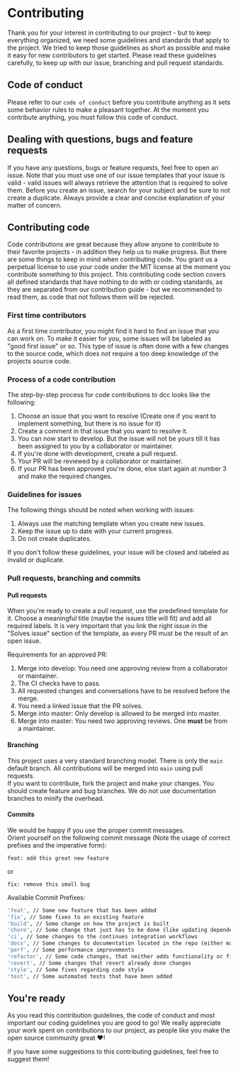 # Contributing

Thank you for your interest in contributing to our project - but to keep everything organized, we need some guidelines
and standards that apply to the project.
We tried to keep those guidelines as short as possible and make it easy for new contributors to get started. Please read
these guidelines carefully, to keep up with our issue, branching and pull request standards.

## Code of conduct

Please refer to our `code of conduct` before you contribute anything as it sets
some behavior rules to make a pleasant together. At the moment you contribute anything, you must follow this code of
conduct.

## Dealing with questions, bugs and feature requests

If you have any questions, bugs or feature requests, feel free to open an issue.
Note that you must use one of our issue templates that your issue is valid - valid issues will always retrieve the
attention that is required to solve them.
Before you create an issue, search for your subject and be sure to not create a duplicate. Always provide a clear and
concise explanation of your matter of concern.

## Contributing code

Code contributions are great because they allow anyone to contribute to their favorite projects - in addition they help
us to make progress. But there are some things to keep in mind when contributing code. You grant us a perpetual license
to use your code under the MIT license at the moment you contribute something to this project. This contributing code
section covers all defined standards that have nothing to do with or coding standards, as they are separated from our
contribution guide - but we recommended to read them, as code that not follows them will be rejected.

### First time contributors

As a first time contributor, you might find it hard to find an issue that you can work on. To make it easier for you,
some issues will be labeled as "good first issue" or so.
This type of issue is often done with a few changes to the source code, which does not require a too deep knowledge of
the projects source code.

### Process of a code contribution

The step-by-step process for code contributions to dcc looks like the following:

1. Choose an issue that you want to resolve (Create one if you want to implement something, but there is no issue for
   it)
2. Create a comment in that issue that you want to resolve it.
3. You can now start to develop. But the issue will not be yours till it has been assigned to you by a collaborator or
   maintainer.
4. If you're done with development, create a pull request.
5. Your PR will be reviewed by a collaborator or maintainer.
6. If your PR has been approved you're done, else start again at number 3 and make the required changes.

### Guidelines for issues

The following things should be noted when working with issues:

1. Always use the matching template when you create new issues.
2. Keep the issue up to date with your current progress.
3. Do not create duplicates.

If you don't follow these guidelines, your issue will be closed and labeled as invalid or duplicate.

### Pull requests, branching and commits

#### Pull requests

When you're ready to create a pull request, use the predefined template for it. Choose a meaningful title (maybe the
issues title will fit) and add all required labels.
It is very important that you link the right issue in the "Solves issue" section of the template, as every PR must be
the result of an open issue.

Requirements for an approved PR:

1. Merge into develop: You need one approving review from a collaborator or maintainer.
2. The CI checks have to pass.
3. All requested changes and conversations have to be resolved before the merge.
4. You need a linked issue that the PR solves.
5. Merge into master: Only develop is allowed to be merged into master.
6. Merge into master: You need two approving reviews. One **must** be from a maintainer.

#### Branching

This project uses a very standard branching model. There is only the `main` default branch. All contributions will be
merged into `main` using pull requests.  
If you want to contribute, fork the project and make your changes. You should create feature and bug branches. We do not
use documentation branches to minify the overhead.

#### Commits

We would be happy if you use the proper commit messages.  
Orient yourself on the following commit message (Note the usage of correct prefixes and the imperative form):

```
feat: add this great new feature
```

or

```
fix: remove this small bug
```

Available Commit Prefixes:

```bash
'feat', // Some new feature that has been added
'fix', // Some fixes to an existing feature
'build', // Some change on how the project is built
'chore', // Some change that just has to be done (like updating dependencies)
'ci', // Some changes to the continues integration workflows
'docs', // Some changes to documentation located in the repo (either markdown files or code DocBlocks)
'perf', // Some performance improvements
'refactor', // Some code changes, that neither adds functionality or fixes a bug
'revert', // Some changes that revert already done changes
'style', // Some fixes regarding code style
'test', // Some automated tests that have been added
```

## You're ready

As you read this contribution guidelines, the code of conduct and most important our coding guidelines you are good to
go!
We really appreciate your work spent on contributions to our project, as people like you make the open source community
great :heart:!

If you have some suggestions to this contributing guidelines, feel free to suggest them!
